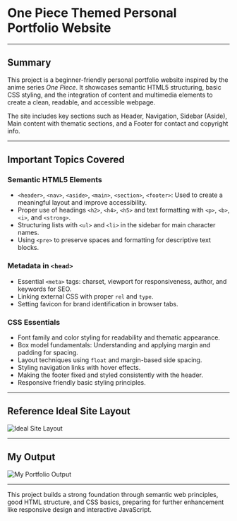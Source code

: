 # One Piece Themed Personal Portfolio Website

---

## Summary

This project is a beginner-friendly personal portfolio website inspired by the anime series *One Piece*. It showcases semantic HTML5 structuring, basic CSS styling, and the integration of content and multimedia elements to create a clean, readable, and accessible webpage.  

The site includes key sections such as Header, Navigation, Sidebar (Aside), Main content with thematic sections, and a Footer for contact and copyright info.

---

## Important Topics Covered

### Semantic HTML5 Elements
- `<header>`, `<nav>`, `<aside>`, `<main>`, `<section>`, `<footer>`: Used to create a meaningful layout and improve accessibility.
- Proper use of headings `<h2>`, `<h4>`, `<h5>` and text formatting with `<p>`, `<b>`, `<i>`, and `<strong>`.
- Structuring lists with `<ul>` and `<li>` in the sidebar for main character names.
- Using `<pre>` to preserve spaces and formatting for descriptive text blocks.

### Metadata in `<head>`
- Essential `<meta>` tags: charset, viewport for responsiveness, author, and keywords for SEO.
- Linking external CSS with proper `rel` and `type`.
- Setting favicon for brand identification in browser tabs.

### CSS Essentials
- Font family and color styling for readability and thematic appearance.
- Box model fundamentals: Understanding and applying margin and padding for spacing.
- Layout techniques using `float` and margin-based side spacing.
- Styling navigation links with hover effects.
- Making the footer fixed and styled consistently with the header.
- Responsive friendly basic styling principles.

---

## Reference Ideal Site Layout

![Ideal Site Layout](path_to_ideal_site_image.png)

---

## My Output

![My Portfolio Output](image.jpg)

---

This project builds a strong foundation through semantic web principles, good HTML structure, and CSS basics, preparing for further enhancement like responsive design and interactive JavaScript.

